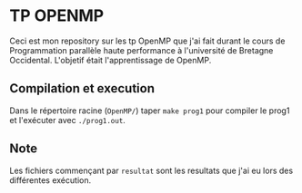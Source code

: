 # TP OPENMP
Ceci est mon repository sur les tp OpenMP que j'ai fait durant le cours de Programmation parallèle haute performance à l'université de Bretagne Occidental. L'objetif était l'apprentissage de OpenMP.

## Compilation et execution
Dans le répertoire racine (`OpenMP/`) taper `make prog1` pour compiler le prog1 et l'exécuter avec `./prog1.out`.

## Note
Les fichiers commençant par `resultat` sont les resultats que j'ai eu lors des différentes exécution.